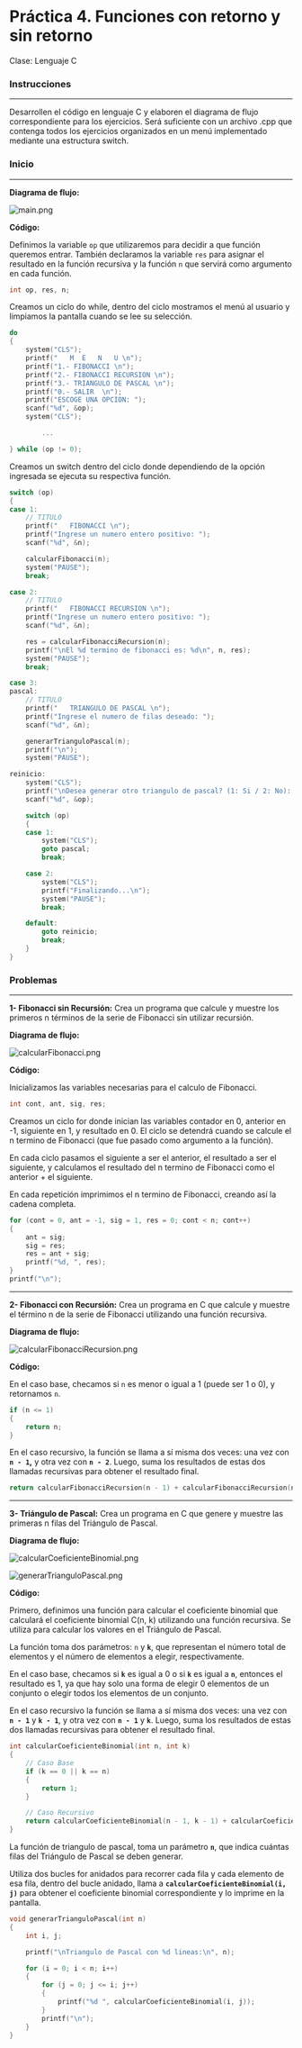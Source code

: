 # Práctica 4. Funciones con retorno y sin retorno

Clase: Lenguaje C

### Instrucciones

---

Desarrollen el código en lenguaje C y elaboren el diagrama de flujo correspondiente para los ejercicios. Será suficiente con un archivo .cpp que contenga todos los ejercicios organizados en un menú implementado mediante una estructura switch.

### Inicio

---

**Diagrama de flujo:**

![main.png](images/main.png)

**Código:**

Definimos la variable `op` que utilizaremos para decidir a que función queremos entrar. También declaramos la variable `res` para asignar el resultado en la función recursiva y la función `n` que servirá como argumento en cada función.

```c
int op, res, n;
```

Creamos un ciclo do while, dentro del ciclo mostramos el menú al usuario y limpiamos la pantalla cuando se lee su selección.

```c
do
{
    system("CLS");
    printf("   M  E   N   U \n");
    printf("1.- FIBONACCI \n");
    printf("2.- FIBONACCI RECURSION \n");
    printf("3.- TRIANGULO DE PASCAL \n");
    printf("0.- SALIR  \n");
    printf("ESCOGE UNA OPCION: ");
    scanf("%d", &op);
    system("CLS");

		...

} while (op != 0);
```

Creamos un switch dentro del ciclo donde dependiendo de la opción ingresada se ejecuta su respectiva función.

```c
switch (op)
{
case 1:
    // TITULO
    printf("   FIBONACCI \n");
    printf("Ingrese un numero entero positivo: ");
    scanf("%d", &n);

    calcularFibonacci(n);
    system("PAUSE");
    break;

case 2:
    // TITULO
    printf("   FIBONACCI RECURSION \n");
    printf("Ingrese un numero entero positivo: ");
    scanf("%d", &n);

    res = calcularFibonacciRecursion(n);
    printf("\nEl %d termino de fibonacci es: %d\n", n, res);
    system("PAUSE");
    break;

case 3:
pascal:
    // TITULO
    printf("   TRIANGULO DE PASCAL \n");
    printf("Ingrese el numero de filas deseado: ");
    scanf("%d", &n);

    generarTrianguloPascal(n);
    printf("\n");
    system("PAUSE");

reinicio:
    system("CLS");
    printf("\nDesea generar otro triangulo de pascal? (1: Si / 2: No): ");
    scanf("%d", &op);

    switch (op)
    {
    case 1:
        system("CLS");
        goto pascal;
        break;

    case 2:
        system("CLS");
        printf("Finalizando...\n");
        system("PAUSE");
        break;

    default:
        goto reinicio;
        break;
    }
}
```

### Problemas

---

**1- Fibonacci sin Recursión:** Crea un programa que calcule y muestre los primeros n términos de la serie de Fibonacci sin utilizar recursión.

**Diagrama de flujo:**

![calcularFibonacci.png](images/calcularFibonacci.png)

**Código:**

Inicializamos las variables necesarias para el calculo de Fibonacci.

```c
int cont, ant, sig, res;
```

Creamos un ciclo for donde inician las variables contador en 0, anterior en -1, siguiente en 1, y resultado en 0. El ciclo se detendrá cuando se calcule el n termino de Fibonacci (que fue pasado como argumento a la función).

En cada ciclo pasamos el siguiente a ser el anterior, el resultado a ser el siguiente, y calculamos el resultado del n termino de Fibonacci como el anterior + el siguiente.

En cada repetición imprimimos el n termino de Fibonacci, creando así la cadena completa.

```c
for (cont = 0, ant = -1, sig = 1, res = 0; cont < n; cont++)
{
    ant = sig;
    sig = res;
    res = ant + sig;
    printf("%d, ", res);
}
printf("\n");
```

---

**2- Fibonacci con Recursión:** Crea un programa en C que calcule y muestre el término n de la serie de Fibonacci utilizando una función recursiva.

**Diagrama de flujo:**

![calcularFibonacciRecursion.png](images/calcularFibonacciRecursion.png)

**Código:**

En el caso base, checamos si `n` es menor o igual a 1 (puede ser 1 o 0), y retornamos `n`.

```c
if (n <= 1)
{
    return n;
}
```

En el caso recursivo, la función se llama a sí misma dos veces: una vez con **`n - 1`,** y otra vez con **`n - 2`**. Luego, suma los resultados de estas dos llamadas recursivas para obtener el resultado final.

```c
return calcularFibonacciRecursion(n - 1) + calcularFibonacciRecursion(n - 2);
```

---

**3- Triángulo de Pascal:** Crea un programa en C que genere y muestre las primeras n filas del Triángulo de Pascal.

**Diagrama de flujo:**

![calcularCoeficienteBinomial.png](images/calcularCoeficienteBinomial.png)

![generarTrianguloPascal.png](images/generarTrianguloPascal.png)

**Código:**

Primero, definimos una función para calcular el coeficiente binomial que calculará el coeficiente binomial C(n, k) utilizando una función recursiva. Se utiliza para calcular los valores en el Triángulo de Pascal.

La función toma dos parámetros: `n` y **`k`**, que representan el número total de elementos y el número de elementos a elegir, respectivamente.

En el caso base, checamos si **`k`** es igual a 0 o si **`k`** es igual a **`n`**, entonces el resultado es 1, ya que hay solo una forma de elegir 0 elementos de un conjunto o elegir todos los elementos de un conjunto.

En el caso recursivo la función se llama a sí misma dos veces: una vez con **`n - 1`** y **`k - 1`**, y otra vez con **`n - 1`** y **`k`**. Luego, suma los resultados de estas dos llamadas recursivas para obtener el resultado final.

```c
int calcularCoeficienteBinomial(int n, int k)
{
    // Caso Base
    if (k == 0 || k == n)
    {
        return 1;
    }

    // Caso Recursivo
    return calcularCoeficienteBinomial(n - 1, k - 1) + calcularCoeficienteBinomial(n - 1, k);
}
```

La función de triangulo de pascal, toma un parámetro **`n`**, que indica cuántas filas del Triángulo de Pascal se deben generar.

Utiliza dos bucles for anidados para recorrer cada fila y cada elemento de esa fila, dentro del bucle anidado, llama a **`calcularCoeficienteBinomial(i, j)`** para obtener el coeficiente binomial correspondiente y lo imprime en la pantalla.

```c
void generarTrianguloPascal(int n)
{
    int i, j;

    printf("\nTriangulo de Pascal con %d lineas:\n", n);

    for (i = 0; i < n; i++)
    {
        for (j = 0; j <= i; j++)
        {
            printf("%d ", calcularCoeficienteBinomial(i, j));
        }
        printf("\n");
    }
}
```
